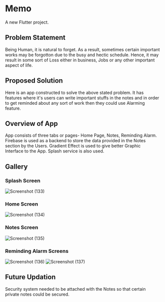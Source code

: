 # Memo

A new Flutter project.

## Problem Statement

Being Human, it is natural to forget. As a result, sometimes certain important works may be forgotton due to the busy and hectic schedule. Hence, it may result in some sort of Loss either in business, Jobs or any other important aspect of life.

## Proposed Solution

Here is an app constructed to solve the above stated problem. It has features where it's users can write important stuffs in the notes and in order to get reminded about any sort of work then they could use Alarming feature.

## Overview of App

App consists of three tabs or pages- Home Page, Notes, Reminding Alarm. Firebase is used as a backend to store the data provided in the Notes section by the Users. Gradient Effect is used to give better Graphic Interface to the App. Splash service is also used.

## Gallery

### Splash Screen
![Screenshot (133)](https://github.com/Anas-120/memo/assets/101489139/c7826534-3d8b-4e85-bdf4-0a38d069a7b0)

### Home Screen
![Screenshot (134)](https://github.com/Anas-120/memo/assets/101489139/bb101746-d5f8-448e-9160-9f316468b2e9)

### Notes Screen
![Screenshot (135)](https://github.com/Anas-120/memo/assets/101489139/8930a607-e2e5-4cef-9e2e-24b85f7ff841)

### Reminding Alarm Screens
![Screenshot (136)](https://github.com/Anas-120/memo/assets/101489139/c9dc7e2d-63a2-4b98-9ce9-b48b7d8eccbe) ![Screenshot (137)](https://github.com/Anas-120/memo/assets/101489139/f185600b-fd1a-492c-815f-002c7df2c37a)

## Future Updation 

Security system needed to be attached with the Notes so that certain private notes could be secured.


